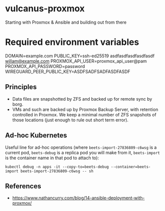 # vulcanus-proxmox
Starting with Proxmox &amp; Ansible and building out from there


# Required environment variables
DOMAIN=example.com
PUBLIC_KEY=ssh-ed25519 asdfasdfasdfasdfasdf willam@example.com
PROXMOX_API_USER=proxmox_api_user@pam
PROXMOX_API_PASSWORD=password
WIREGUARD_PEER_PUBLIC_KEY=ASDFSADFSADFASDFASDF


## Principles

* Data files are snapshotted by ZFS and backed up for remote sync by borg.
* VMs and such are backed up by Proxmox Backup Server, with retention controlled in Proxmox.  We keep a minimal number of ZFS snapshots of those locations (just enough to rule out short term error).


## Ad-hoc Kubernetes

Useful line for ad-hoc operations (where `beets-import-27836809-c6wsg` is a current pod, `beets-debug` is a replica pod you will make from it, `beets-import` is the container name in that pod to attach to):

```
kubectl debug -n apps -it --copy-to=beets-debug --container=beets-import beets-import-27836809-c6wsg -- sh
```


## References
* https://www.nathancurry.com/blog/14-ansible-deployment-with-proxmox/
